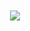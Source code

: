 <br/>
<br/>
<div align="center"><img src="https://spotify-github-profile.vercel.app/api/view.svg?uid=y3ez9fv5qmky5wjk2fp4c0w70&redirect=true][https://spotify-github-profile.vercel.app/api/view.svg?uid=y3ez9fv5qmky5wjk2fp4c0w70&cover_image=true&theme=natemoo-re&bar_color=53b14f&bar_color_cover=true"/></div>  
<br/>
<br/>
